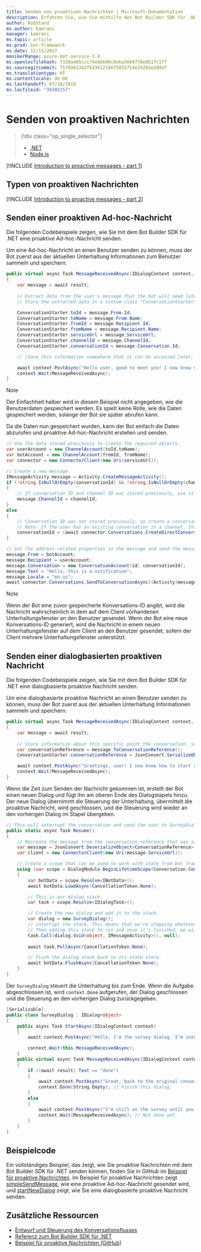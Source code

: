 ```yaml
---
title: Senden von proaktiven Nachrichten | Microsoft-Dokumentation
description: Erfahren Sie, wie Sie mithilfe des Bot Builder SDK für .NET proaktive Nachrichten senden.
author: RobStand
ms.author: kamrani
manager: kamrani
ms.topic: article
ms.prod: bot-framework
ms.date: 12/13/2017
monikerRange: azure-bot-service-3.0
ms.openlocfilehash: f338a405ccc74e66606c0eba5604776edb1fc1ff
ms.sourcegitcommit: f576981342fb3361216675815714e24281e20ddf
ms.translationtype: HT
ms.contentlocale: de-DE
ms.lasthandoff: 07/18/2018
ms.locfileid: "39303157"
---
```

# <a name="send-proactive-messages"></a>Senden von proaktiven Nachrichten
> [!div class="op_single_selector"]
> - [.NET](../dotnet/bot-builder-dotnet-proactive-messages.md)
> - [Node.js](../nodejs/bot-builder-nodejs-proactive-messages.md)

[!INCLUDE [Introduction to proactive messages - part 1](../includes/snippet-proactive-messages-intro-1.md)]

## <a name="types-of-proactive-messages"></a>Typen von proaktiven Nachrichten 

[!INCLUDE [Introduction to proactive messages - part 2](../includes/snippet-proactive-messages-intro-2.md)]

## <a name="send-an-ad-hoc-proactive-message"></a>Senden einer proaktiven Ad-hoc-Nachricht

Die folgenden Codebeispiele zeigen, wie Sie mit dem Bot Builder SDK für .NET eine proaktive Ad-hoc-Nachricht senden.

Um eine Ad-hoc-Nachricht an einen Benutzer senden zu können, muss der Bot zuerst aus der aktuellen Unterhaltung Informationen zum Benutzer sammeln und speichern. 

```cs
public virtual async Task MessageReceivedAsync(IDialogContext context, IAwaitable<IMessageActivity> result)
{
    var message = await result;
    
    // Extract data from the user's message that the bot will need later to send an ad hoc message to the user. 
    // Store the extracted data in a custom class "ConversationStarter" (not shown here).

    ConversationStarter.toId = message.From.Id;
    ConversationStarter.toName = message.From.Name;
    ConversationStarter.fromId = message.Recipient.Id;
    ConversationStarter.fromName = message.Recipient.Name;
    ConversationStarter.serviceUrl = message.ServiceUrl;
    ConversationStarter.channelId = message.ChannelId;
    ConversationStarter.conversationId = message.Conversation.Id;

    // (Save this information somewhere that it can be accessed later, such as in a database.)

    await context.PostAsync("Hello user, good to meet you! I now know your address and can send you notifications in the future.");
    context.Wait(MessageReceivedAsync);
}
```
> [!NOTE]
> Der Einfachheit halber wird in diesem Beispiel nicht angegeben, wie die Benutzerdaten gespeichert werden. Es spielt keine Rolle, wie die Daten gespeichert werden, solange der Bot sie später abrufen kann.

Da die Daten nun gespeichert wurden, kann der Bot einfach die Daten abzurufen und proaktive Ad-hoc-Nachricht erstellen und senden. 

```cs
// Use the data stored previously to create the required objects.
var userAccount = new ChannelAccount(toId,toName);
var botAccount = new ChannelAccount(fromId, fromName);
var connector = new ConnectorClient(new Uri(serviceUrl));

// Create a new message.
IMessageActivity message = Activity.CreateMessageActivity();
if (!string.IsNullOrEmpty(conversationId) && !string.IsNullOrEmpty(channelId))  
{
    // If conversation ID and channel ID was stored previously, use it.
    message.ChannelId = channelId;
}
else
{
    // Conversation ID was not stored previously, so create a conversation. 
    // Note: If the user has an existing conversation in a channel, this will likely create a new conversation window.
    conversationId = (await connector.Conversations.CreateDirectConversationAsync( botAccount, userAccount)).Id;
}

// Set the address-related properties in the message and send the message.
message.From = botAccount;
message.Recipient = userAccount;
message.Conversation = new ConversationAccount(id: conversationId);
message.Text = "Hello, this is a notification";
message.Locale = "en-us";
await connector.Conversations.SendToConversationAsync((Activity)message);
```

> [!NOTE]
> Wenn der Bot eine zuvor gespeicherte Konversations-ID angibt, wird die Nachricht wahrscheinlich in dem auf dem Client vorhandenen Unterhaltungsfenster an den Benutzer gesendet. Wenn der Bot eine neue Konversations-ID generiert, wird die Nachricht in einem neuen Unterhaltungsfenster auf dem Client an den Benutzer gesendet, sofern der Client mehrere Unterhaltungsfenster unterstützt. 

## <a name="send-a-dialog-based-proactive-message"></a>Senden einer dialogbasierten proaktiven Nachricht

Die folgenden Codebeispiele zeigen, wie Sie mit dem Bot Builder SDK für .NET eine dialogbasierte proaktive Nachricht senden.

Um eine dialogbasierte proaktive Nachricht an einen Benutzer senden zu können, muss der Bot zuerst aus der aktuellen Unterhaltung Informationen sammeln und speichern. 

```cs
public virtual async Task MessageReceivedAsync(IDialogContext context, IAwaitable<IMessageActivity> result)
{
    var message = await result;
    
    // Store information about this specific point the conversation, so that the bot can resume this conversation later.
    var conversationReference = message.ToConversationReference();
    ConversationStarter.conversationReference = JsonConvert.SerializeObject(conversationReference);

    await context.PostAsync("Greetings, user! I now know how to start a proactive message to you."); 
    context.Wait(MessageReceivedAsync);
}
```

Wenn die Zeit zum Senden der Nachricht gekommen ist, erstellt der Bot einen neuen Dialog und fügt ihn am oberen Ende des Dialogstapels hinzu. Der neue Dialog übernimmt die Steuerung der Unterhaltung, übermittelt die proaktive Nachricht, wird geschlossen, und die Steuerung wird wieder an den vorherigen Dialog im Stapel übergeben. 

```cs
// This will interrupt the conversation and send the user to SurveyDialog, then wait until that's done 
public static async Task Resume() 
{
    // Recreate the message from the conversation reference that was saved previously.
    var message = JsonConvert.DeserializeObject<ConversationReference>(conversationReference).GetPostToBotMessage(); 
    var client = new ConnectorClient(new Uri(message.ServiceUrl));

    // Create a scope that can be used to work with state from bot framework.
    using (var scope = DialogModule.BeginLifetimeScope(Conversation.Container, message))
    {
        var botData = scope.Resolve<IBotData>();
        await botData.LoadAsync(CancellationToken.None);

        // This is our dialog stack.
        var task = scope.Resolve<IDialogTask>();

        // Create the new dialog and add it to the stack.
        var dialog = new SurveyDialog();
        // interrupt the stack. This means that we're stopping whatever conversation that is currently happening with the user
        // Then adding this stack to run and once it's finished, we will be back to the original conversation
        task.Call(dialog.Void<object, IMessageActivity>(), null);
        
        await task.PollAsync(CancellationToken.None);

        // Flush the dialog stack back to its state store.
        await botData.FlushAsync(CancellationToken.None);        
    }
}
```
Der `SurveyDialog` steuert die Unterhaltung bis zum Ende. Wenn die Aufgabe abgeschlossen ist, wird `context.Done` aufgerufen, der Dialog geschlossen und die Steuerung an den vorherigen Dialog zurückgegeben. 

```cs
[Serializable]
public class SurveyDialog : IDialog<object>
{
    public async Task StartAsync(IDialogContext context)
    {
        await context.PostAsync("Hello, I'm the survey dialog. I'm interrupting your conversation to ask you a question. Type \"done\" to resume");

        context.Wait(this.MessageReceivedAsync);
    }
    public virtual async Task MessageReceivedAsync(IDialogContext context, IAwaitable<IMessageActivity> result)
    {
        if ((await result).Text == "done")
        {
            await context.PostAsync("Great, back to the original conversation!");
            context.Done(String.Empty); // Finish this dialog.
        }
        else
        {
            await context.PostAsync("I'm still on the survey until you type \"done\"");
            context.Wait(MessageReceivedAsync); // Not done yet.
        }
    }
}
```

## <a name="sample-code"></a>Beispielcode

Ein vollständiges Beispiel, das zeigt, wie Sie proaktive Nachrichten mit dem Bot Builder SDK für .NET senden können, finden Sie in GitHub im <a href="https://github.com/Microsoft/BotBuilder-Samples/tree/master/CSharp/core-proactiveMessages" target="_blank">Beispiel für proaktive Nachrichten</a>. Im Beispiel für proaktive Nachrichten zeigt <a href="https://github.com/Microsoft/BotBuilder-Samples/tree/master/CSharp/core-proactiveMessages/simpleSendMessage" target="_blank">simpleSendMessage</a>, wie eine proaktive Ad-hoc-Nachricht gesendet wird, und <a href="https://github.com/Microsoft/BotBuilder-Samples/tree/master/CSharp/core-proactiveMessages/startNewDialog" target="_blank">startNewDialog</a> zeigt, wie Sie eine dialogbasierte proaktive Nachricht senden. 

## <a name="additional-resources"></a>Zusätzliche Ressourcen

- [Entwurf und Steuerung des Konversationsflusses](../bot-service-design-conversation-flow.md)
- <a href="/dotnet/api/?view=botbuilder-3.11.0" target="_blank">Referenz zum Bot Builder SDK für .NET</a>
- <a href="https://github.com/Microsoft/BotBuilder-Samples/tree/master/CSharp/core-proactiveMessages" target="_blank">Beispiel für proaktive Nachrichten (GitHub)</a>

